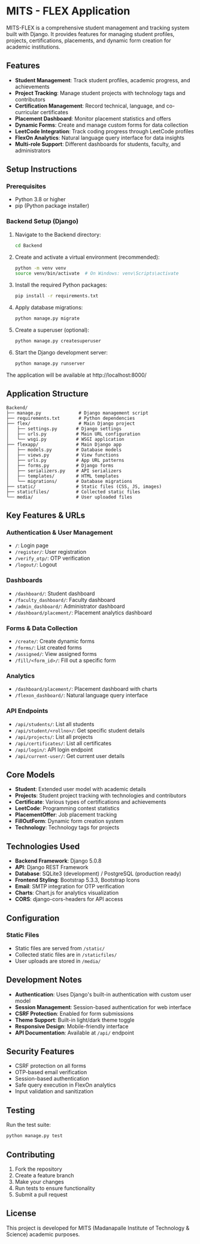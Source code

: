 # MITS - FLEX Application

MITS-FLEX is a comprehensive student management and tracking system built with Django. It provides features for managing student profiles, projects, certifications, placements, and dynamic form creation for academic institutions.

## Features

- **Student Management**: Track student profiles, academic progress, and achievements
- **Project Tracking**: Manage student projects with technology tags and contributors
- **Certification Management**: Record technical, language, and co-curricular certificates
- **Placement Dashboard**: Monitor placement statistics and offers
- **Dynamic Forms**: Create and manage custom forms for data collection
- **LeetCode Integration**: Track coding progress through LeetCode profiles
- **FlexOn Analytics**: Natural language query interface for data insights
- **Multi-role Support**: Different dashboards for students, faculty, and administrators

## Setup Instructions

### Prerequisites

- Python 3.8 or higher
- pip (Python package installer)

### Backend Setup (Django)

1. Navigate to the Backend directory:
   ```bash
   cd Backend
   ```

2. Create and activate a virtual environment (recommended):
   ```bash
   python -m venv venv
   source venv/bin/activate  # On Windows: venv\Scripts\activate
   ```

3. Install the required Python packages:
   ```bash
   pip install -r requirements.txt
   ```

4. Apply database migrations:
   ```bash
   python manage.py migrate
   ```

5. Create a superuser (optional):
   ```bash
   python manage.py createsuperuser
   ```

6. Start the Django development server:
   ```bash
   python manage.py runserver
   ```

The application will be available at http://localhost:8000/

## Application Structure

```
Backend/
├── manage.py              # Django management script
├── requirements.txt       # Python dependencies
├── flex/                  # Main Django project
│   ├── settings.py       # Django settings
│   ├── urls.py           # Main URL configuration
│   └── wsgi.py           # WSGI application
├── flexapp/              # Main Django app
│   ├── models.py         # Database models
│   ├── views.py          # View functions
│   ├── urls.py           # App URL patterns
│   ├── forms.py          # Django forms
│   ├── serializers.py    # API serializers
│   ├── templates/        # HTML templates
│   └── migrations/       # Database migrations
├── static/               # Static files (CSS, JS, images)
├── staticfiles/          # Collected static files
└── media/                # User uploaded files
```

## Key Features & URLs

### Authentication & User Management
- `/`: Login page
- `/register/`: User registration
- `/verify_otp/`: OTP verification
- `/logout/`: Logout

### Dashboards
- `/dashboard/`: Student dashboard
- `/faculty_dashboard/`: Faculty dashboard  
- `/admin_dashboard/`: Administrator dashboard
- `/dashboard/placement/`: Placement analytics dashboard

### Forms & Data Collection
- `/create/`: Create dynamic forms
- `/forms/`: List created forms
- `/assigned/`: View assigned forms
- `/fill/<form_id>/`: Fill out a specific form

### Analytics
- `/dashboard/placement/`: Placement dashboard with charts
- `/flexon_dashboard/`: Natural language query interface

### API Endpoints
- `/api/students/`: List all students
- `/api/student/<rollno>/`: Get specific student details
- `/api/projects/`: List all projects
- `/api/certificates/`: List all certificates
- `/api/login/`: API login endpoint
- `/api/current-user/`: Get current user details

## Core Models

- **Student**: Extended user model with academic details
- **Projects**: Student project tracking with technologies and contributors
- **Certificate**: Various types of certifications and achievements
- **LeetCode**: Programming contest statistics
- **PlacementOffer**: Job placement tracking
- **FillOutForm**: Dynamic form creation system
- **Technology**: Technology tags for projects

## Technologies Used

- **Backend Framework**: Django 5.0.8
- **API**: Django REST Framework
- **Database**: SQLite3 (development) / PostgreSQL (production ready)
- **Frontend Styling**: Bootstrap 5.3.3, Bootstrap Icons
- **Email**: SMTP integration for OTP verification
- **Charts**: Chart.js for analytics visualization
- **CORS**: django-cors-headers for API access

## Configuration

### Static Files
- Static files are served from `/static/`
- Collected static files are in `/staticfiles/`
- User uploads are stored in `/media/`

## Development Notes

- **Authentication**: Uses Django's built-in authentication with custom user model
- **Session Management**: Session-based authentication for web interface
- **CSRF Protection**: Enabled for form submissions
- **Theme Support**: Built-in light/dark theme toggle
- **Responsive Design**: Mobile-friendly interface
- **API Documentation**: Available at `/api/` endpoint

## Security Features

- CSRF protection on all forms
- OTP-based email verification
- Session-based authentication
- Safe query execution in FlexOn analytics
- Input validation and sanitization

## Testing

Run the test suite:
```bash
python manage.py test
```

## Contributing

1. Fork the repository
2. Create a feature branch
3. Make your changes
4. Run tests to ensure functionality
5. Submit a pull request

## License

This project is developed for MITS (Madanapalle Institute of Technology & Science) academic purposes.